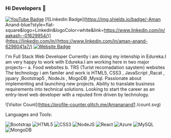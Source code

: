 ### Hi Developers 👋

[![YouTube Badge](https://img.shields.io/badge/YouTube-AndroWeb-red)](https://www.youtube.com/channel/UCj0A5crgk-mWHVFmwkzJLjA)
[![Linkedin Badge](https://img.shields.io/badge/-Aman Anand-blue?style=flat-square&logo=Linkedin&logoColor=white&link=https://www.linkedin.com/in/aakash--01629954/)](https://linkedin.com/in/(https://www.linkedin.com/in/aman-anand-6296041a7/)
[![Website Badge](https://img.shields.io/badge/WebSite-Aman-green)](http://androweb.in/)



I'm
Full Stack Web Developer
Currently i am doing my intenship in Edureka.I am very happy to work with Edureka.I am working here in two major projects--
a. Food websites
b. TRS (Turist recomadation saystem) websites
The technology i am familer and work is HTML5, CSS3 , JavaScript ,Racat , jquary ,Bootstrap5 , NodeJs , MogoDB ,Mysql.
Passionate about implementing and launching new projects. Ability to translate business requirements into technical solutions. Looking to start the career as an entry-level web developer with a reputed firm driven by technology.


![Visitor Count](https://profile-counter.glitch.me/Amananand1 /count.svg)


Languages and Tools: 

<img alt="Bootstrap" src="https://img.shields.io/badge/bootstrap-%23563D7C.svg?style=flat-square&logo=bootstrap&logoColor=white"/> <img alt="HTML5" src="https://img.shields.io/badge/html5-%23E34F26.svg?style=flat-square&logo=html5&logoColor=white"/> <img alt="CSS3" src="https://img.shields.io/badge/css3-%231572B6.svg?style=flat-square&logo=css3&logoColor=white"/> <img alt="NodeJS" src="https://img.shields.io/badge/node.js-%2343853D.svg?style=flat-square&logo=node-dot-js&logoColor=white"/> <img alt="React" src="https://img.shields.io/badge/react-%2320232a.svg?style=flat-square&logo=react&logoColor=%2361DAFB"/> <img alt="Azure" src="https://img.shields.io/badge/azure-%230072C6.svg?style=flat-square&logo=azure-devops&logoColor=white"/> <img alt="MySQL" src="https://img.shields.io/badge/mysql-%2300f.svg?style=flat-square&logo=mysql&logoColor=white"/> <img alt="MongoDB" src ="https://img.shields.io/badge/MongoDB-%234ea94b.svg?style=flat-square&logo=mongodb&logoColor=white"/>


